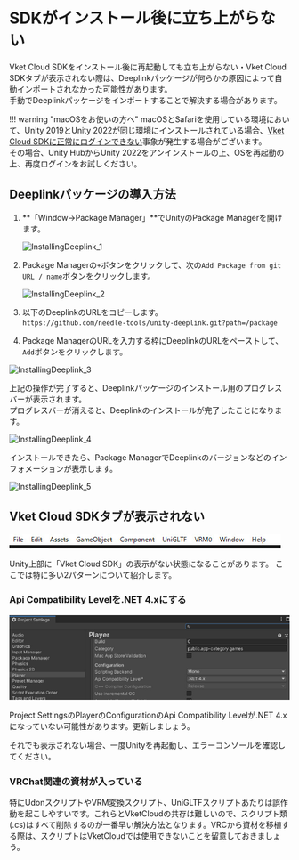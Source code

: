# SDKがインストール後に立ち上がらない

Vket Cloud SDKをインストール後に再起動しても立ち上がらない・Vket Cloud SDKタブが表示されない際は、Deeplinkパッケージが何らかの原因によって自動インポートされなかった可能性があります。<br>
手動でDeeplinkパッケージをインポートすることで解決する場合があります。

!!! warning "macOSをお使いの方へ"
    macOSとSafariを使用している環境において、Unity 2019とUnity 2022が同じ環境にインストールされている場合、[Vket Cloud SDKに正常にログインできない](../AboutVketCloudSDK/LoginSDK.md)事象が発生する場合がございます。  
    その場合、Unity HubからUnity 2022をアンインストールの上、OSを再起動の上、再度ログインをお試しください。

## Deeplinkパッケージの導入方法

1. **「Window→Package Manager」**でUnityのPackage Managerを開けます。

    ![InstallingDeeplink_1](./img/InstallingDeeplink_1.jpg)

2. Package Managerの`+`ボタンをクリックして、次の`Add Package from git URL / name`ボタンをクリックします。

    ![InstallingDeeplink_2](./img/InstallingDeeplink_2.jpg)

3. 以下のDeeplinkのURLをコピーします。<br>
    `https://github.com/needle-tools/unity-deeplink.git?path=/package`

4. Package ManagerのURLを入力する枠にDeeplinkのURLをペーストして、`Add`ボタンをクリックします。

![InstallingDeeplink_3](./img/InstallingDeeplink_3.jpg)

上記の操作が完了すると、Deeplinkパッケージのインストール用のプログレスバーが表示されます。<br>プログレスバーが消えると、Deeplinkのインストールが完了したことになります。

![InstallingDeeplink_4](./img/InstallingDeeplink_4.jpg)

インストールできたら、Package ManagerでDeeplinkのバージョンなどのインフォメーションが表示します。

![InstallingDeeplink_5](./img/InstallingDeeplink_5.jpg)

## Vket Cloud SDKタブが表示されない

![InstallingDeeplink_5](./img/InstallingDeeplink_6.jpg)

Unity上部に「Vket Cloud SDK」の表示がない状態になることがあります。
ここでは特に多い2パターンについて紹介します。

### Api Compatibility Levelを.NET 4.xにする

![InstallingDeeplink_5](./img/InstallingDeeplink_7.jpg)

Project SettingsのPlayerのConfigurationのApi Compatibility Levelが.NET 4.xになっていない可能性があります。更新しましょう。

それでも表示されない場合、一度Unityを再起動し、エラーコンソールを確認してください。

### VRChat関連の資材が入っている

特にUdonスクリプトやVRM変換スクリプト、UniGLTFスクリプトあたりは誤作動を起こしやすいです。これらとVketCloudの共存は難しいので、スクリプト類(.cs)はすべて削除するのが一番早い解決方法となります。VRCから資材を移植する際は、スクリプトはVketCloudでは使用できないことを留意しておきましょう。
